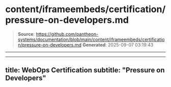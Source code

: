 # content/iframeembeds/certification/pressure-on-developers.md

> **Source**: https://github.com/pantheon-systems/documentation/blob/main/content/iframeembeds/certification/pressure-on-developers.md
> **Generated**: 2025-09-07 03:19:43

---

---
title: WebOps Certification
subtitle: "Pressure on Developers"
---

<Partial file="certification-guide/pressure-on-developers.md" />
